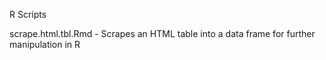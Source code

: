 R Scripts

scrape.html.tbl.Rmd - Scrapes an HTML table into a data frame for further manipulation in R
